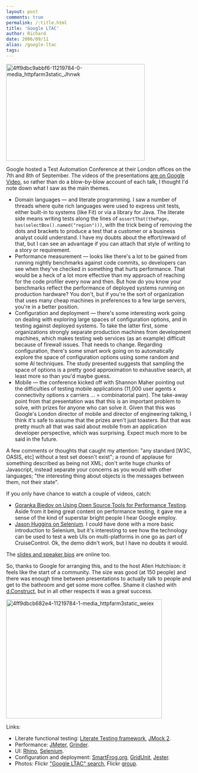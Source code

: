 ```yaml
---
layout: post
comments: true
permalink: /:title.html
title: 'Google LTAC'
author: Richard
date: 2006/09/11
alias: /google-ltac
tags:
---
```


<a href="https://www.flickr.com/photos/d6y/16176588905" title="4ff9dbc9abbf6-11219784-0-media_httpfarm3static_Jhnwk by Richard Dallaway, on Flickr"><img src="https://farm9.staticflickr.com/8615/16176588905_f6636108ec_o.jpg" width="375" height="261" alt="4ff9dbc9abbf6-11219784-0-media_httpfarm3static_Jhnwk"></a>

Google hosted a Test Automation Conference at their London offices on
the 7th and 8th of September. The videos of the presentations [are on Google Video][], so rather than do a blow-by-blow account of each talk,
I thought I'd note down what I saw as the main themes.

-   Domain languages — and literate programming. I saw a number of
threads where quite rich languages were used to express unit tests,
either built-in to systems (like Fit) or via a library for Java. The
literate side means writing tests along the lines of
`assertThat(thePage, has(selectBox().named("region")))`, with the
trick being of removing the dots and brackets to produce a test that
a customer or a business analyst could understand. I have my doubts
about the effort/reward of that, but I can see an advantage if you
can attach that style of writing to a story or requirement.
-   Performance measurement — looks like there's a lot to be gained from
running nightly benchmarks against code commits, so developers can
see when they've checked in something that hurts performance. That
would be a heck of a lot more effective than my approach of reaching
for the code profiler every now and then. But how do you know your
benchmarks reflect the performance of deployed systems running on
production hardware? You don't, but if you're the sort of
organization that uses many cheap machines in preferences to a few
large servers, you're in a better position.
-   Configuration and deployment — there's some interesting work going
on dealing with exploring large spaces of configuration options, and
in testing against deployed systems. To take the latter first, some
organizations strongly separate production machines from development
machines, which makes testing web services (as an example) difficult
because of firewall issues. That needs to change. Regarding
configuration, there's some smart work going on to automatically
explore the space of configuration options using some random and
some AI techniques. The study presented suggests that sampling the
space of options is a pretty good approximation to exhaustive
search, at least more so than you'd maybe guess.
-   Mobile — the conference kicked off with Shannon Maher pointing out
the difficulties of testing mobile applications (11,000 user agents
x connectivity options x carriers ... = combinatorial pain). The
take-away point from that presentation was that this is an important
problem to solve, with prizes for anyone who can solve it. Given
that this was Google's London director of mobile and director of
engineering talking, I think it's safe to assume that the prizes
aren't just toasters. But that was pretty much all that was said
about mobile from an application developer perspective, which was
surprising. Expect much more to be said in the future.

A few comments or thoughts that caught my attention: "any standard [W3C, OASIS, etc] without a test set doesn't exist"; a round of applause for
something described as being not XML; don't write huge chunks of
Javascript, instead separate your concerns as you would with other
languages; "the interesting thing about objects is the messages between
them, not their state".

If you only have chance to watch a couple of videos, catch:

-   [Goranka Bjedov on Using Open Source Tools for Performance Testing][]. Aside from it being great content on performance
testing, it gave me a sense of the kind of superstar bright people I
hear Google employ.
-   [Jason Huggins on Selenium][]. I could have done with a more basic
introduction to Selenium, but it's interesting to see how the
technology can be used to test a web UIs on multi-platforms in one
go as part of CruiseControl. Ok, the demo didn't work, but I have no
doubts it would.

The [slides and speaker bios][] are online too.

So, thanks to Google for arranging this, and to the host Allen
Hutchison: it feels like the start of a community. The size was good (at
150 people) and there was enough time between presentations to actually
talk to people and get to the bathroom and get some more coffee. Shame
it clashed with [d.Construct][], but in all other respects it was a
great success.

<a href="https://www.flickr.com/photos/d6y/16175835792" title="4ff9dbcb682e4-11219784-1-media_httpfarm3static_weiex by Richard Dallaway, on Flickr"><img src="https://farm8.staticflickr.com/7476/16175835792_d04bf1cb87_o.jpg" width="421" height="321" alt="4ff9dbcb682e4-11219784-1-media_httpfarm3static_weiex"></a>

Links:

-   Literate functional testing: [Literate Testing framework][], [JMock 2][].
-   Performance: [JMeter][], [Grinder][].
-   UI: [Rhino][], [Selenium][].
-   Configuration and deployment: [SmartFrog.org][], [GridUnit][],
[Jester][].
-   Photos: Flickr ["Google LTAC" search][], Flickr [group][].


  [are on Google Video]: http://video.google.co.uk/videosearch?q=London+Test+Automation+Conference
  [Goranka Bjedov on Using Open Source Tools for Performance Testing]: http://video.google.com/videoplay?docid=-6891978643577501895
  [Jason Huggins on Selenium]: http://video.google.com/videoplay?docid=-594153467742593805
  [slides and speaker bios]: http://www.google.co.uk/intl/en/events/londontesters/speakers.html
  [d.Construct]: http://2006.dconstruct.org/
  [Literate Testing framework]: http://code.google.com/p/literate/
  [JMock 2]: http://www.jmock.org/
  [JMeter]: http://jakarta.apache.org/jmeter/
  [Grinder]: http://grinder.sourceforge.net/
  [Rhino]: http://www.mozilla.org/rhino/
  [Selenium]: http://www.openqa.org/selenium/
  [SmartFrog.org]: http://www.smartfrog.org/
  [GridUnit]: http://gridunit.sf.net
  [Jester]: http://jester.sourceforge.net/
  ["Google LTAC" search]: http://www.flickr.com/search/?w=all&q=google+ltac&m=text
  [group]: http://www.flickr.com/groups/googleltc/

